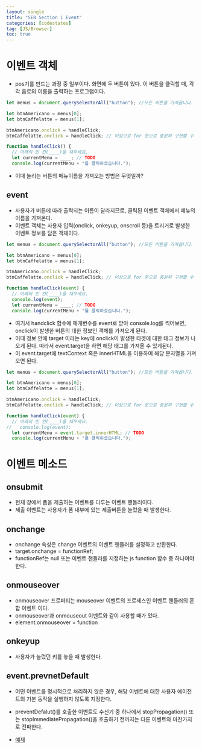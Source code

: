 ```yaml
---
layout: single
title: "SEB Section 1 Event"
categories: [codestates]
tag: [JS/Browser]
toc: true
---
```


# 이벤트 객체

- pos기를 만드는 과정 중 일부이다. 화면에 두 버튼이 있다. 이 버튼을 클릭할 때, 각각 음료의 이름을 출력하는 프로그램이다.

```js
let menus = document.querySelectorAll("button"); //모든 버튼을 가져옵니다.

let btnAmericano = menus[0];
let btnCaffelatte = menus[1];

btnAmericano.onclick = handleClick;
btnCaffelatte.onclick = handleClick; // 이상으로 for 문으로 충분히 구현할 수 있는 내용입니다.

function handleClick() {
  // 아래의 빈 칸(____)을 채우세요.
  let currentMenu = ____; // TODO
  console.log(currentMenu + "를 클릭하셨습니다.");
```

- 이때 눌리는 버튼의 메뉴이름을 가져오는 방법은 무엇일까?

## event

- 사용자가 버튼에 따라 출력되는 이름이 달라지므로, 클릭된 이벤트 객체에서 메뉴의 이름을 가져온다.
- 이벤트 객체는 사용자 입력(onclick, onkeyup, onscroll 등)을 트리거로 발생한 이벤트 정보를 담은 객체이다.

```js
let menus = document.querySelectorAll("button"); //모든 버튼을 가져옵니다.

let btnAmericano = menus[0];
let btnCaffelatte = menus[1];

btnAmericano.onclick = handleClick;
btnCaffelatte.onclick = handleClick; // 이상으로 for 문으로 충분히 구현할 수 있는 내용입니다.

function handleClick(event) {
  // 아래의 빈 칸(____)을 채우세요.
  console.log(event);
  let currentMenu = ____; // TODO
  console.log(currentMenu + "를 클릭하셨습니다.");
```

- 여기서 handclick 함수에 매개변수를 event로 받아 console.log를 찍어보면, onclick이 발생한 버튼의 대한 정보인 객체를 가져오게 된다.
- 이때 정보 안에 target 이라는 key에 onclick이 발생한 타겟에 대한 태그 정보가 나오게 된다. 따라서 event.target을 하면 해당 태그를 가져올 수 있게된다.
- 이 event.target에 textContext 혹은 innerHTML을 이용하여 해당 문자열을 가져오면 된다.

```js
let menus = document.querySelectorAll("button"); //모든 버튼을 가져옵니다.

let btnAmericano = menus[0];
let btnCaffelatte = menus[1];

btnAmericano.onclick = handleClick;
btnCaffelatte.onclick = handleClick; // 이상으로 for 문으로 충분히 구현할 수 있는 내용입니다.

function handleClick(event) {
  // 아래의 빈 칸(____)을 채우세요.
//   console.log(event);
  let currentMenu = event.target.innerHTML; // TODO
  console.log(currentMenu + "를 클릭하셨습니다.");
```

# 이벤트 메소드

## onsubmit

- 현재 창에서 폼을 제출하는 이벤트를 다루는 이벤트 핸들러이다.
- 제출 이벤트는 사용자가 폼 내부에 있는 제출버튼을 눌렀을 때 발생한다.

## onchange

- onchange 속성은 change 이벤트의 이벤트 핸들러를 설정하고 반환한다.
- target.onchange = functionRef;
- functionRef는 null 또는 이벤트 핸들러를 지정하는 js function 함수 중 하나여야 한다.

## onmouseover

- onmouseover 프로퍼티는 mouseover 이벤트의 프로세스인 이벤트 핸들러의 혼합 이벤트 이다.
- onmouseover과 onmouseout 이벤트와 같이 사용할 때가 있다.
- element.onmouseover = function

## onkeyup

- 사용자가 눌렀던 키를 놓을 때 발생한다.

## event.prevnetDefault

- 어떤 이벤트를 명시적으로 처리하지 않은 경우, 해당 이벤트에 대한 사용자 에이전트의
  기본 동작을 실행하지 않도록 지정한다.
- preventDefalut()를 호출한 이벤트도 수신기 중 하나에서 stopPropagation() 또는
  stopImmediatePropagation()을 호출하기 전까지는 다른 이벤트와 마찬가지로 전파한다.

- [예제]("https://developer.mozilla.org/ko/docs/Web/API/Event/preventDefault")
